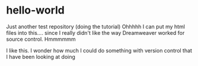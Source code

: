 # hello-world
Just another test repository (doing the tutorial)
Ohhhhh I can put my html files into this.... since I really didn't like the way Dreamweaver worked for source control.
Hmmmmmm 

I like this. I wonder how much I could do something with version control that I have been looking at doing
